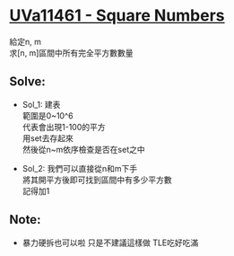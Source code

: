 # [UVa11461 - Square Numbers ](https://onlinejudge.org/index.php?option=com_onlinejudge&Itemid=8&page=show_problem&problem=2456)

給定n, m  
求[n, m]區間中所有完全平方數數量

## Solve:
- Sol_1:
建表  
範圍是0~10^6  
代表會出現1-100的平方  
用set去存起來  
然後從n~m依序檢查是否在set之中

- Sol_2:
我們可以直接從n和m下手  
將其開平方後即可找到區間中有多少平方數  
記得加1

## Note:
- 暴力硬拆也可以啦 只是不建議這樣做 TLE吃好吃滿